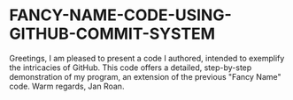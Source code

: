 # FANCY-NAME-CODE-USING-GITHUB-COMMIT-SYSTEM
Greetings,  I am pleased to present a code I authored, intended to exemplify the intricacies of GitHub. This code offers a detailed, step-by-step demonstration of my program, an extension of the previous "Fancy Name" code.  Warm regards, Jan Roan.
